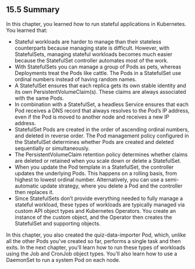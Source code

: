 ## 15.5 Summary
In this chapter, you learned how to run stateful applications in Kubernetes. You learned that:

* Stateful workloads are harder to manage than their stateless counterparts because managing state is difficult. However, with StatefulSets, managing stateful workloads becomes much easier because the StatefulSet controller automates most of the work.
* With StatefulSets you can manage a group of Pods as pets, whereas Deployments treat the Pods like cattle. The Pods in a StatefulSet use ordinal numbers instead of having random names.
* A StatefulSet ensures that each replica gets its own stable identity and its own PersistentVolumeClaim(s). These claims are always associated with the same Pods.
* In combination with a StatefulSet, a headless Service ensures that each Pod receives a DNS record that always resolves to the Pod’s IP address, even if the Pod is moved to another node and receives a new IP address.
* StatefulSet Pods are created in the order of ascending ordinal numbers, and deleted in reverse order.
The Pod management policy configured in the StatefulSet determines whether Pods are created and deleted sequentially or simultaneously.
* The PersistentVolumeClaim retention policy determines whether claims are deleted or retained when you scale down or delete a StatefulSet.
* When you update the Pod template in a StatefulSet, the controller updates the underlying Pods. This happens on a rolling basis, from highest to lowest ordinal number. Alternatively, you can use a semi-automatic update strategy, where you delete a Pod and the controller then replaces it.
* Since StatefulSets don’t provide everything needed to fully manage a stateful workload, these types of workloads are typically managed via custom API object types and Kubernetes Operators. You create an instance of the custom object, and the Operator then creates the StatefulSet and supporting objects.


In this chapter, you also created the quiz-data-importer Pod, which, unlike all the other Pods you’ve created so far, performs a single task and then exits. In the next chapter, you’ll learn how to run these types of workloads using the Job and CronJob object types. You'll also learn how to use a DaemonSet to run a system Pod on each node.
